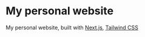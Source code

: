 # My personal website 

My personal website, built with [Next.js](https://nextjs.org/), [Tailwind CSS](https://tailwindcss.com/)